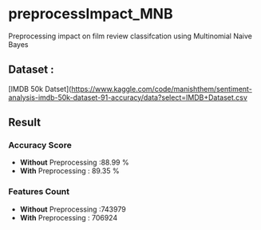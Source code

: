 # preprocessImpact_MNB
 Preprocessing impact on film review classifcation using Multinomial Naive Bayes
 ## Dataset : 
 [IMDB 50k Datset](https://www.kaggle.com/code/manishthem/sentiment-analysis-imdb-50k-dataset-91-accuracy/data?select=IMDB+Dataset.csv
 ## Result
 ### Accuracy Score
 - **Without** Preprocessing :88.99 %
 - **With** Preprocessing : 89.35 % 
 ### Features Count
 - **Without** Preprocessing :743979
 - **With** Preprocessing : 706924 

